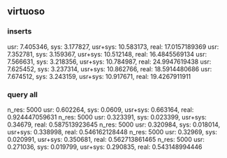 ## virtuoso
### inserts
usr: 7.405346, sys: 3.177827, usr+sys: 10.583173, real: 17.0157189369
usr: 7.352781, sys: 3.159367, usr+sys: 10.512148, real: 16.4845569134
usr: 7.566631, sys: 3.218356, usr+sys: 10.784987, real: 24.9947619438
usr: 7.625452, sys: 3.237314, usr+sys: 10.862766, real: 18.5914480686
usr: 7.674512, sys: 3.243159, usr+sys: 10.917671, real: 19.4267911911

### query all
n_res: 5000
usr: 0.602264, sys: 0.0609, usr+sys: 0.663164, real: 0.924447059631
n_res: 5000
usr: 0.323391, sys: 0.023399, usr+sys: 0.34679, real: 0.587513923645
n_res: 5000
usr: 0.320984, sys: 0.018014, usr+sys: 0.338998, real: 0.546162128448
n_res: 5000
usr: 0.32969, sys: 0.020991, usr+sys: 0.350681, real: 0.562713861465
n_res: 5000
usr: 0.271036, sys: 0.019799, usr+sys: 0.290835, real: 0.543148994446
